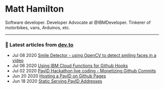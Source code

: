 # Matt Hamilton
Software developer. Developer Advocate at @IBMDeveloper. Tinkerer of motorbikes, vans, Arduinos, etc. 
<hr>

### 📝 Latest articles from [dev.to](https://dev.to/hammertoe)


* Jul 08 2020 [Smile Detector - using OpenCV to detect smiling faces in a video](https://dev.to/hammertoe/smile-detector-using-opencv-to-detect-smiling-faces-in-a-video-4l80) 
* Jul 06 2020 [Using IBM Cloud Functions for Github Hooks](https://dev.to/hammertoe/using-ibm-cloud-functions-for-github-hooks-3md7) 
* Jul 02 2020 [PayID Hackathon live coding - Monetizing Github Commits](https://dev.to/hammertoe/payid-hackathon-live-coding-monetizing-github-commits-585f) 
* Jun 20 2020 [Hosting a PayID on Github Pages ](https://dev.to/hammertoe/hosting-a-payid-on-github-pages-5fp0) 
* Jun 18 2020 [Static Serving PayID Addresses](https://dev.to/hammertoe/static-serving-payid-address-1eac) 
